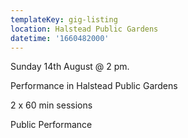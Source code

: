 ```yaml
---
templateKey: gig-listing
location: Halstead Public Gardens
datetime: '1660482000'
---
```

Sunday 14th August @ 2 pm.

Performance in Halstead Public Gardens 

2 x 60 min sessions

Public Performance